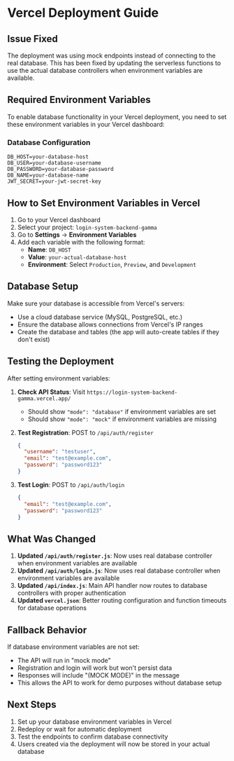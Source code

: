 # Vercel Deployment Guide

## Issue Fixed
The deployment was using mock endpoints instead of connecting to the real database. This has been fixed by updating the serverless functions to use the actual database controllers when environment variables are available.

## Required Environment Variables

To enable database functionality in your Vercel deployment, you need to set these environment variables in your Vercel dashboard:

### Database Configuration
```
DB_HOST=your-database-host
DB_USER=your-database-username  
DB_PASSWORD=your-database-password
DB_NAME=your-database-name
JWT_SECRET=your-jwt-secret-key
```

## How to Set Environment Variables in Vercel

1. Go to your Vercel dashboard
2. Select your project: `login-system-backend-gamma`
3. Go to **Settings** → **Environment Variables**
4. Add each variable with the following format:
   - **Name**: `DB_HOST`
   - **Value**: `your-actual-database-host`
   - **Environment**: Select `Production`, `Preview`, and `Development`

## Database Setup

Make sure your database is accessible from Vercel's servers:
- Use a cloud database service (MySQL, PostgreSQL, etc.)
- Ensure the database allows connections from Vercel's IP ranges
- Create the database and tables (the app will auto-create tables if they don't exist)

## Testing the Deployment

After setting environment variables:

1. **Check API Status**: Visit `https://login-system-backend-gamma.vercel.app/`
   - Should show `"mode": "database"` if environment variables are set
   - Should show `"mode": "mock"` if environment variables are missing

2. **Test Registration**: POST to `/api/auth/register`
   ```json
   {
     "username": "testuser",
     "email": "test@example.com", 
     "password": "password123"
   }
   ```

3. **Test Login**: POST to `/api/auth/login`
   ```json
   {
     "email": "test@example.com",
     "password": "password123"
   }
   ```

## What Was Changed

1. **Updated `/api/auth/register.js`**: Now uses real database controller when environment variables are available
2. **Updated `/api/auth/login.js`**: Now uses real database controller when environment variables are available  
3. **Updated `/api/index.js`**: Main API handler now routes to database controllers with proper authentication
4. **Updated `vercel.json`**: Better routing configuration and function timeouts for database operations

## Fallback Behavior

If database environment variables are not set:
- The API will run in "mock mode" 
- Registration and login will work but won't persist data
- Responses will include "(MOCK MODE)" in the message
- This allows the API to work for demo purposes without database setup

## Next Steps

1. Set up your database environment variables in Vercel
2. Redeploy or wait for automatic deployment
3. Test the endpoints to confirm database connectivity
4. Users created via the deployment will now be stored in your actual database
